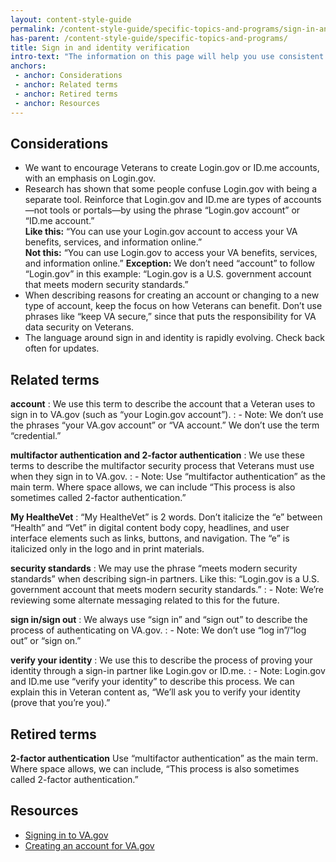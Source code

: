 ```yaml
---
layout: content-style-guide
permalink: /content-style-guide/specific-topics-and-programs/sign-in-and-identity-verification
has-parent: /content-style-guide/specific-topics-and-programs/
title: Sign in and identity verification
intro-text: "The information on this page will help you use consistent language about signing in to VA and verifying identity across communication channels."
anchors:
 - anchor: Considerations
 - anchor: Related terms
 - anchor: Retired terms
 - anchor: Resources
---
```


## Considerations

- We want to encourage Veterans to create Login.gov or ID.me accounts, with an emphasis on Login.gov. 
- Research has shown that some people confuse Login.gov with being a separate tool. Reinforce that Login.gov and ID.me are types of accounts—not tools or portals—by using the phrase “Login.gov account” or “ID.me account.”  
**Like this:** “You can use your Login.gov account to access your VA benefits, services, and information online.”  
**Not this:** “You can use Login.gov to access your VA benefits, services, and information online.”
**Exception:** We don’t need “account” to follow “Login.gov” in this example: “Login.gov is a U.S. government account that meets modern security standards.” 
- When describing reasons for creating an account or changing to a new type of account, keep the focus on how Veterans can benefit. Don’t use phrases like “keep VA secure,” since that puts the responsibility for VA data security on Veterans.  
- The language around sign in and identity is rapidly evolving. Check back often for updates. 

## Related terms

**account** 
: We use this term to describe the account that a Veteran uses to sign in to VA.gov (such as “your Login.gov account”). 
: - Note: We don’t use the phrases “your VA.gov account” or “VA account.” We don’t use the term “credential.” 
 
**multifactor authentication and 2-factor authentication**
: We use these terms to describe the multifactor security process that Veterans must use when they sign in to VA.gov. 
: - Note: Use “multifactor authentication” as the main term. Where space allows, we can include “This process is also sometimes called 2-factor authentication.” 

**My HealtheVet** 
: “My HealtheVet” is 2 words. Don’t italicize the “e” between “Health” and “Vet” in digital content body copy, headlines, and user interface elements such as links, buttons, and navigation. The “e” is italicized only in the logo and in print materials. 
 
**security standards** 
: We may use the phrase “meets modern security standards” when describing sign-in partners. Like this: “Login.gov is a U.S. government account that meets modern security standards.” 
: - Note: We’re reviewing some alternate messaging related to this for the future. 

**sign in/sign out** 
: We always use “sign in” and “sign out” to describe the process of authenticating on VA.gov.
: - Note: We don’t use “log in”/“log out” or “sign on.” 

**verify your identity**
: We use this to describe the process of proving your identity through a sign-in partner like Login.gov or ID.me. 
: - Note: Login.gov and ID.me use “verify your identity” to describe this process. We can explain this in Veteran content as, “We’ll ask you to verify your identity (prove that you’re you).” 

## Retired terms

**2-factor authentication**
Use “multifactor authentication” as the main term. Where space allows, we can include, “This process is also sometimes called 2-factor authentication.” 

## Resources

- [Signing in to VA.gov](https://www.va.gov/resources/signing-in-to-vagov/)
- [Creating an account for VA.gov](https://www.va.gov/resources/creating-an-account-for-vagov/)

